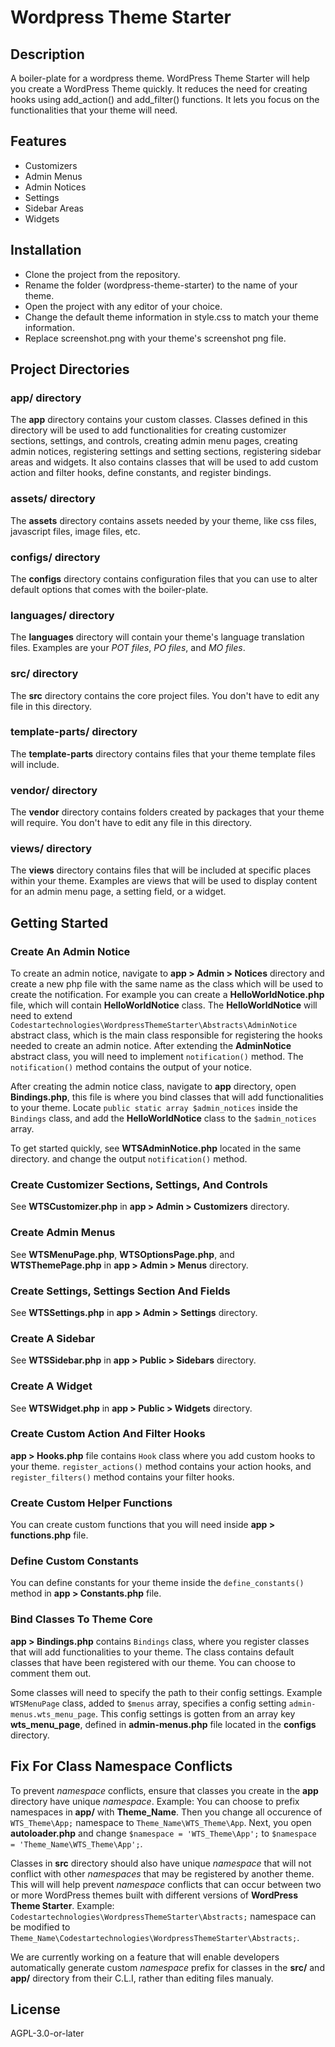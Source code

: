 # Wordpress Theme Starter

## Description

A boiler-plate for a wordpress theme. WordPress Theme Starter will help you create a WordPress Theme quickly. It reduces the need for creating hooks using add_action() and add_filter() functions. It lets you focus on the functionalities that your theme will need.

## Features

- Customizers
- Admin Menus
- Admin Notices
- Settings
- Sidebar Areas
- Widgets

## Installation

- Clone the project from the repository.
- Rename the folder (wordpress-theme-starter) to the name of your theme.
- Open the project with any editor of your choice.
- Change the default theme information in style.css to match your theme information.
- Replace screenshot.png with your theme's screenshot png file.

## Project Directories

### app/ directory

The **app** directory contains your custom classes. Classes defined in this directory will be used to add functionalities for creating customizer sections, settings, and controls, creating admin menu pages, creating admin notices, registering settings and setting sections, registering sidebar areas and widgets. It also contains classes that will be used to add custom action and filter hooks, define constants, and register bindings.

### assets/ directory

The **assets** directory contains assets needed by your theme, like css files, javascript files, image files, etc.

### configs/ directory

The **configs** directory contains configuration files that you can use to alter default options that comes with the boiler-plate.

### languages/ directory

The **languages** directory will contain your theme's language translation files. Examples are your *POT files*, *PO files*, and *MO files*.

### src/ directory

The **src** directory contains the core project files. You don't have to edit any file in this directory.

### template-parts/ directory

The **template-parts** directory contains files that your theme template files will include.

### vendor/ directory

The **vendor** directory contains folders created by packages that your theme will require. You don't have to edit any file in this directory.

### views/ directory

The **views** directory contains files that will be included at specific places within your theme. Examples are views that will be used to display content for an admin menu page, a setting field, or a widget.

## Getting Started

### Create An Admin Notice

To create an admin notice, navigate to **app > Admin > Notices** directory and create a new php file with the same name as the class which will be used to create the notification. For example you can create a **HelloWorldNotice.php** file, which will contain **HelloWorldNotice** class. The **HelloWorldNotice** will need to extend `Codestartechnologies\WordpressThemeStarter\Abstracts\AdminNotice` abstract class, which is the main class responsible for registering the hooks needed to create an admin notice. After extending the **AdminNotice** abstract class, you will need to implement `notification()` method. The `notification()` method contains the output of your notice.

After creating the admin notice class, navigate to **app** directory, open **Bindings.php**, this file is where you bind classes that will add functionalities to your theme. Locate `public static array $admin_notices` inside the `Bindings` class, and add the **HelloWorldNotice** class to the `$admin_notices` array.

To get started quickly, see **WTSAdminNotice.php** located in the same directory. and change the output `notification()` method.

### Create Customizer Sections, Settings, And Controls

See **WTSCustomizer.php** in **app > Admin > Customizers** directory.

### Create Admin Menus

See **WTSMenuPage.php**, **WTSOptionsPage.php**, and **WTSThemePage.php** in **app > Admin > Menus** directory.

### Create Settings, Settings Section And Fields

See **WTSSettings.php** in **app > Admin > Settings** directory.

### Create A Sidebar

See **WTSSidebar.php** in **app > Public > Sidebars** directory.

### Create A Widget

See **WTSWidget.php** in **app > Public > Widgets** directory.

### Create Custom Action And Filter Hooks

**app > Hooks.php** file contains `Hook` class where you add custom hooks to your theme. `register_actions()` method contains your action hooks, and `register_filters()` method contains your filter hooks.

### Create Custom Helper Functions

You can create custom functions that you will need inside **app > functions.php** file.

### Define Custom Constants

You can define constants for your theme inside the `define_constants()` method in **app > Constants.php** file.

### Bind Classes To Theme Core

**app > Bindings.php** contains `Bindings` class, where you register classes that will add functionalities to your theme. The class contains default classes that have been registered with our theme. You can choose to comment them out.

Some classes will need to specify the path to their config settings. Example `WTSMenuPage` class, added to `$menus` array, specifies a config setting `admin-menus.wts_menu_page`. This config settings is gotten from an array key **wts_menu_page**, defined in **admin-menus.php** file located in the **configs** directory.

## Fix For Class Namespace Conflicts

To prevent *namespace* conflicts, ensure that classes you create in the **app** directory have unique *namespace*. Example: You can choose to prefix namespaces in **app/** with **Theme_Name**. Then you change all occurence of `WTS_Theme\App;` namespace to `Theme_Name\WTS_Theme\App`. Next, you open **autoloader.php** and change `$namespace = 'WTS_Theme\App';` to `$namespace = 'Theme_Name\WTS_Theme\App';`.

Classes in **src** directory should also have unique *namespace* that will not conflict with other *namespaces* that may be registered by another theme. This will will help prevent *namespace* conflicts that can occur between two or more WordPress themes built with different versions of **WordPress Theme Starter**. Example: `Codestartechnologies\WordpressThemeStarter\Abstracts;` namespace can be modified to `Theme_Name\Codestartechnologies\WordpressThemeStarter\Abstracts;`.

We are currently working on a feature that will enable developers automatically generate custom *namespace* prefix for classes in the **src/** and **app/** directory from their C.L.I, rather than editing files manualy.

## License

AGPL-3.0-or-later
